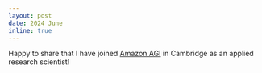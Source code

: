 ```yaml
---
layout: post
date: 2024 June
inline: true
---
```


Happy to share that I have joined [Amazon AGI](https://www.amazon.science/locations/london-and-cambridge/) in Cambridge as an applied research scientist!
